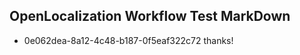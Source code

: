 ## OpenLocalization Workflow Test MarkDown
* 0e062dea-8a12-4c48-b187-0f5eaf322c72 thanks!

<!--HONumber=Aug16_HO3-->


